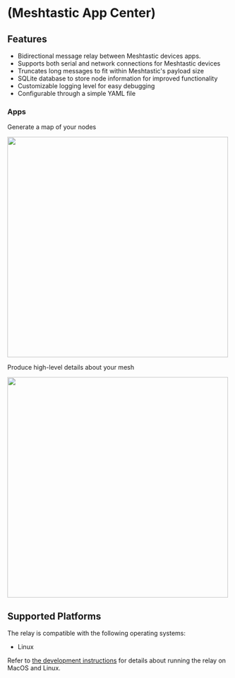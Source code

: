 

# (Meshtastic App Center)


## Features

- Bidirectional message relay between Meshtastic devices apps.
- Supports both serial and network connections for Meshtastic devices
- Truncates long messages to fit within Meshtastic's payload size
- SQLite database to store node information for improved functionality
- Customizable logging level for easy debugging
- Configurable through a simple YAML file



### Apps

Generate a map of your nodes

<img  src="https://user-images.githubusercontent.com/1770544/235247915-47750b4f-d505-4792-a458-54a5f24c1523.png"  width="500"/>

Produce high-level details about your mesh

<img  src="https://user-images.githubusercontent.com/1770544/235245873-1ddc773b-a4cd-4c67-b0a5-b55a29504b73.png"  width="500"/>


## Supported Platforms

The relay is compatible with the following operating systems:

- Linux

Refer to [the development instructions](DEVELOPMENT.md) for details about running the relay on MacOS and Linux.
